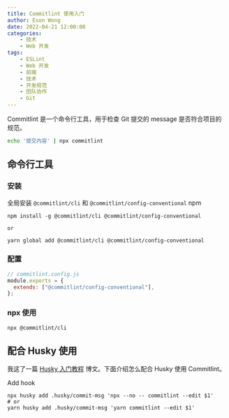 ```yaml
---
title: Commitlint 使用入门
author: Eson Wong
date: 2022-04-21 12:00:00
categories:
	- 技术
	- Web 开发
tags:
	- ESLint
	- Web 开发
	- 前端
	- 技术
	- 开发规范
	- 团队协作
	- Git
---
```


Commitlint 是一个命令行工具，用于检查 Git 提交的 message 是否符合项目的规范。

```bash
echo '提交内容' | npx commitlint
```

## 命令行工具

### 安装

全局安装 `@commitlint/cli` 和 `@commitlint/config-conventional` npm

```shell
npm install -g @commitlint/cli @commitlint/config-conventional

or

yarn global add @commitlint/cli @commitlint/config-conventional
```

### 配置

```js
// commitlint.config.js
module.exports = {
  extends: ["@commitlint/config-conventional"],
};
```

###

### npx 使用

```shell
npx @commitlint/cli
```

## 配合 Husky 使用

我这了一篇 [Husky 入门教程](/husky) 博文。下面介绍怎么配合 Husky 使用 Commitlint。

Add hook

```shell
npx husky add .husky/commit-msg 'npx --no -- commitlint --edit $1'
# or
yarn husky add .husky/commit-msg 'yarn commitlint --edit $1'
```

